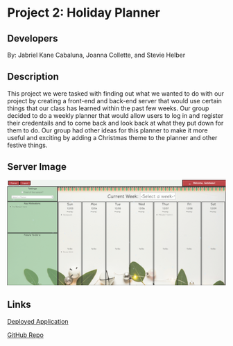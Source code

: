 # Project 2: Holiday Planner

## Developers

By: Jabriel Kane Cabaluna, Joanna Collette, and Stevie Helber

## Description

This project we were tasked with finding out what we wanted to do with our project by creating a front-end and back-end server that would use certain things that our class has learned within the past few weeks. Our group decided to do a weekly planner that would allow users to log in and register their credentails and to come back and look back at what they put down for them to do. Our group had other ideas for this planner to make it more useful and exciting by adding a Christmas theme to the planner and other festive things.

## Server Image

![Alt text](/public/images/image.png)

## Links

[Deployed Application](https://hidden-refuge-12457-e7186f1acd67.herokuapp.com/)

[GitHub Repo](https://github.com/ChasingGatsby/p2-weekly-planner)
